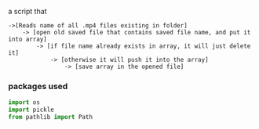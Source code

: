 a script that

``` 
->[Reads name of all .mp4 files existing in folder]
	-> [open old saved file that contains saved file name, and put it into array]
		-> [if file name already exists in array, it will just delete it]
			-> [otherwise it will push it into the array]
				-> [save array in the opened file]
```

### packages used

``` python
import os
import pickle
from pathlib import Path
```

